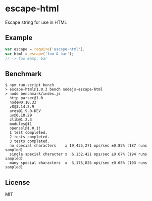 # escape-html
  Escape string for use in HTML
## Example
```js
var escape = require('escape-html');
var html = escape('foo & bar');
// -> foo &amp; bar
```
## Benchmark
```
$ npm run-script bench
> escape-html@1.0.3 bench nodejs-escape-html
> node benchmark/index.js
  http_parser@1.0
  node@0.10.33
  v8@3.14.5.9
  ares@1.9.0-DEV
  uv@0.10.29
  zlib@1.2.3
  modules@11
  openssl@1.0.1j
  1 test completed.
  2 tests completed.
  3 tests completed.
  no special characters    x 19,435,271 ops/sec ±0.85% (187 runs sampled)
  single special character x  6,132,421 ops/sec ±0.67% (194 runs sampled)
  many special characters  x  3,175,826 ops/sec ±0.65% (193 runs sampled)
```
## License
  MIT
